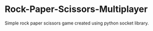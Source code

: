# Rock-Paper-Scissors-Multiplayer
Simple rock paper scissors game created using python socket library.
